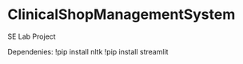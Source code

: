 # ClinicalShopManagementSystem
SE Lab Project

Dependenies:
  !pip install nltk
  !pip install streamlit
